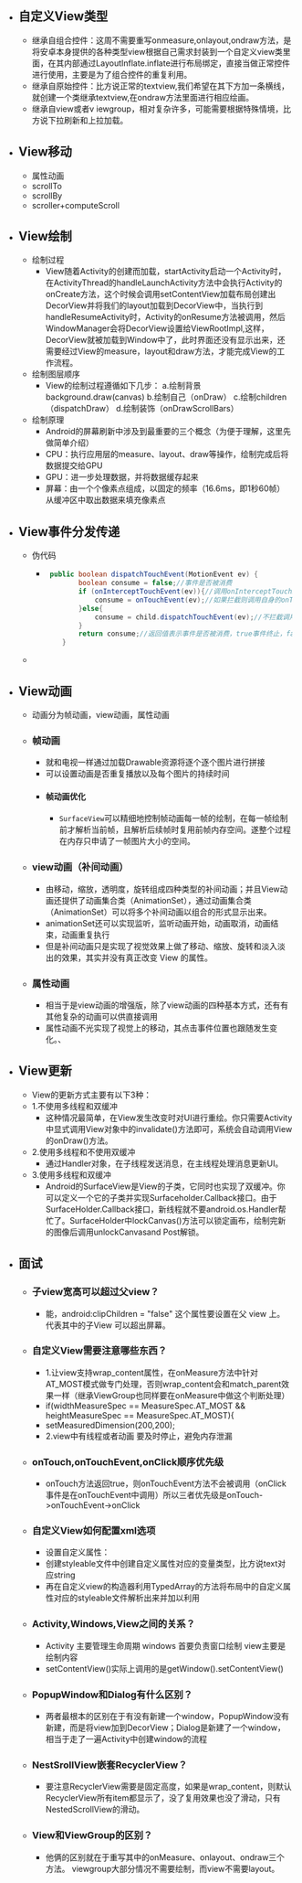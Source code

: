 - ## 自定义View类型
	- 继承自组合控件：这周不需要重写onmeasure,onlayout,ondraw方法，是将安卓本身提供的各种类型view根据自己需求封装到一个自定义view类里面，在其内部通过LayoutInflate.inflate进行布局绑定，直接当做正常控件进行使用，主要是为了组合控件的重复利用。
	- 继承自原始控件：比方说正常的textview,我们希望在其下方加一条横线，就创建一个类继承textview,在ondraw方法里面进行相应绘画。
	- 继承自view或者v iewgroup，相对复杂许多，可能需要根据特殊情境，比方说下拉刷新和上拉加载。
- ## View移动
	- 属性动画
	- scrollTo
	- scrollBy
	- scroller+computeScroll
- ## View绘制
	- 绘制过程
		- View随着Activity的创建而加载，startActivity启动一个Activity时，在ActivityThread的handleLaunchActivity方法中会执行Activity的onCreate方法，这个时候会调用setContentView加载布局创建出DecorView并将我们的layout加载到DecorView中，当执行到handleResumeActivity时，Activity的onResume方法被调用，然后WindowManager会将DecorView设置给ViewRootImpl,这样，DecorView就被加载到Window中了，此时界面还没有显示出来，还需要经过View的measure，layout和draw方法，才能完成View的工作流程。
	- 绘制图层顺序
		- View的绘制过程遵循如下几步：
		  a.绘制背景 background.draw(canvas)
		  b.绘制自己（onDraw）
		  c.绘制children（dispatchDraw）
		  d.绘制装饰（onDrawScrollBars）
	- 绘制原理
		- Android的屏幕刷新中涉及到最重要的三个概念（为便于理解，这里先做简单介绍）
		- CPU：执行应用层的measure、layout、draw等操作，绘制完成后将数据提交给GPU
		- GPU：进一步处理数据，并将数据缓存起来
		- 屏幕：由一个个像素点组成，以固定的频率（16.6ms，即1秒60帧）从缓冲区中取出数据来填充像素点
- ## View事件分发传递
	- 伪代码
		- ```java
		   public boolean dispatchTouchEvent(MotionEvent ev) {
		          boolean consume = false;//事件是否被消费
		          if (onInterceptTouchEvent(ev)){//调用onInterceptTouchEvent判断是否拦截事件
		              consume = onTouchEvent(ev);//如果拦截则调用自身的onTouchEvent方法
		          }else{
		              consume = child.dispatchTouchEvent(ev);//不拦截调用子View的dispatchTouchEvent方法
		          }
		          return consume;//返回值表示事件是否被消费，true事件终止，false调用父View的onTouchEvent方法
		      }
		  ```
	-
- ## View动画
	- 动画分为帧动画，view动画，属性动画
	- ### 帧动画
		- 就和电视一样通过加载Drawable资源将逐个逐个图片进行拼接
		- 可以设置动画是否重复播放以及每个图片的持续时间
		- #### 帧动画优化
			- `SurfaceView`可以精细地控制帧动画每一帧的绘制，在每一帧绘制前才解析当前帧，且解析后续帧时复用前帧内存空间。遂整个过程在内存只申请了一帧图片大小的空间。
	- ### view动画（补间动画）
		- 由移动，缩放，透明度，旋转组成四种类型的补间动画；并且View动画还提供了动画集合类（AnimationSet），通过动画集合类（AnimationSet）可以将多个补间动画以组合的形式显示出来。
		- animationSet还可以实现监听，监听动画开始，动画取消，动画结束，动画重复执行
		- 但是补间动画只是实现了视觉效果上做了移动、缩放、旋转和淡入淡出的效果，其实并没有真正改变 View 的属性。
	- ### 属性动画
		- 相当于是view动画的增强版，除了view动画的四种基本方式，还有有其他复杂的动画可以供直接调用
		- 属性动画不光实现了视觉上的移动，其点击事件位置也跟随发生变化。、
- ## View更新
	- View的更新方式主要有以下3种：
	- 1.不使用多线程和双缓冲
		- 这种情况最简单，在View发生改变时对UI进行重绘。你只需要Activity中显式调用View对象中的invalidate()方法即可，系统会自动调用View的onDraw()方法。
	- 2.使用多线程和不使用双缓冲
		- 通过Handler对象，在子线程发送消息，在主线程处理消息更新UI。
	- 3.使用多线程和双缓冲
		- Android的SurfaceView是View的子类，它同时也实现了双缓冲。你可以定义一个它的子类并实现Surfaceholder.Callback接口。由于SurfaceHolder.Callback接口，新线程就不要android.os.Handler帮忙了。SurfaceHolder中lockCanvas()方法可以锁定画布，绘制完新的图像后调用unlockCanvasand Post解锁。
- ## 面试
	- ### 子view宽高可以超过父view？
		- 能，android:clipChildren = "false" 这个属性要设置在父 view 上。代表其中的子View 可以超出屏幕。
	- ### 自定义View需要注意哪些东西？
		- 1.让view支持wrap_content属性，在onMeasure方法中针对AT_MOST模式做专门处理，否则wrap_content会和match_parent效果一样（继承ViewGroup也同样要在onMeasure中做这个判断处理）
		- if(widthMeasureSpec == MeasureSpec.AT_MOST && heightMeasureSpec == MeasureSpec.AT_MOST){
		- setMeasuredDimension(200,200);
		- 2.view中有线程或者动画 要及时停止，避免内存泄漏
	- ### onTouch,onTouchEvent,onClick顺序优先级
		- onTouch方法返回true，则onTouchEvent方法不会被调用（onClick事件是在onTouchEvent中调用）所以三者优先级是onTouch->onTouchEvent->onClick
	- ### 自定义View如何配置xml选项
		- 设置自定义属性：
		- 创建styleable文件中创建自定义属性对应的变量类型，比方说text对应string
		- 再在自定义view的构造器利用TypedArray的方法将布局中的自定义属性对应的styleable文件解析出来并加以利用
	- ### Activity,Windows,View之间的关系？
		- Activity 主要管理生命周期 windows 首要负责窗口绘制 view主要是绘制内容
		- setContentView()实际上调用的是getWindow().setContentView()
	- ### PopupWindow和Dialog有什么区别？
		- 两者最根本的区别在于有没有新建一个window，PopupWindow没有新建，而是将view加到DecorView；Dialog是新建了一个window，相当于走了一遍Activity中创建window的流程
	- ### NestSrollView嵌套RecyclerView？
		- 要注意RecyclerView需要是固定高度，如果是wrap_content，则默认RecyclerView所有item都显示了，没了复用效果也没了滑动，只有NestedScrollView的滑动。
	- ### View和ViewGroup的区别？
		- 他俩的区别就在于重写其中的onMeasure、onlayout、ondraw三个方法。
		  viewgroup大部分情况不需要绘制，而view不需要layout。
